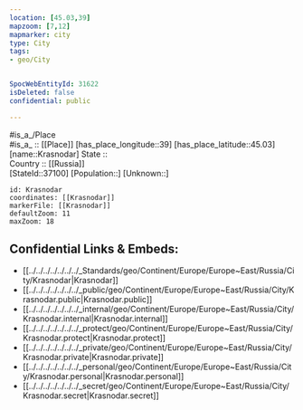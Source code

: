 ```yaml
---
location: [45.03,39] 
mapzoom: [7,12] 
mapmarker: city 
type: City
tags:
- geo/City


SpocWebEntityId: 31622
isDeleted: false
confidential: public

---
```

#is_a_/Place  
#is_a_ :: [[Place]] 
[has_place_longitude::39] 
[has_place_latitude::45.03] 
[name::Krasnodar] 
State ::  
Country :: [[Russia]]  
[StateId::37100] 
[Population::] 
[Unknown::] 


```leaflet
id: Krasnodar
coordinates: [[Krasnodar]] 
markerFile: [[Krasnodar]] 
defaultZoom: 11 
maxZoom: 18
```


## Confidential Links & Embeds: 
- [[../../../../../../../_Standards/geo/Continent/Europe/Europe~East/Russia/City/Krasnodar|Krasnodar]] 
- [[../../../../../../../_public/geo/Continent/Europe/Europe~East/Russia/City/Krasnodar.public|Krasnodar.public]] 
- [[../../../../../../../_internal/geo/Continent/Europe/Europe~East/Russia/City/Krasnodar.internal|Krasnodar.internal]] 
- [[../../../../../../../_protect/geo/Continent/Europe/Europe~East/Russia/City/Krasnodar.protect|Krasnodar.protect]] 
- [[../../../../../../../_private/geo/Continent/Europe/Europe~East/Russia/City/Krasnodar.private|Krasnodar.private]] 
- [[../../../../../../../_personal/geo/Continent/Europe/Europe~East/Russia/City/Krasnodar.personal|Krasnodar.personal]] 
- [[../../../../../../../_secret/geo/Continent/Europe/Europe~East/Russia/City/Krasnodar.secret|Krasnodar.secret]] 
